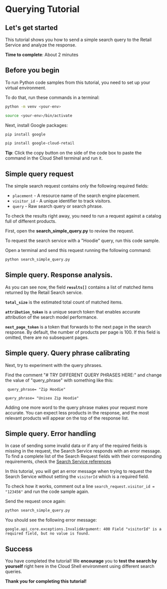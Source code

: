 # **Querying Tutorial**

## Let's get started

This tutorial shows you how to send a simple search query to the Retail Service and analyze the response.

**Time to complete**: About 2 minutes

## Before you begin

To run Python code samples from this tutorial, you need to set up your virtual environment.

To do that, run these commands in a terminal:


```bash
python -m venv <your-env>
```
```bash
source <your-env>/bin/activate
```

Next, install Google packages:

```bash
pip install google
```
```bash
pip install google-cloud-retail
```

**Tip**: Click the copy button on the side of the code box to paste the command in the Cloud Shell terminal and run it.

## Simple query request

The simple search request contains only the following required fields: 
  - ```placement``` - A resource name of the search engine placement.
  - ```visitor_id``` - A unique identifier to track visitors.
  - ```query``` - Raw search query or search phrase.

To check the results right away, you need to run a request against a catalog full of different products.

First, open the **search_simple_query.py** to review the request.

To request the search service with a "Hoodie" query, run this code sample.

Open a terminal and  send this request running the following command:
```bash
python search_simple_query.py 
```

## Simple query. Response analysis.

As you can see now, the field **```results[]```** contains a list of matched items returned by the Retail Search service.

**```total_size```** is the estimated total count of matched items.

**```attribution_token```** is a unique search token that enables accurate attribution of the search model performance.

**```next_page_token```** is a token that forwards to the next page in the search response. By default, the number of products per page is 100. If this field is omitted, there are no subsequent pages.

## Simple query. Query phrase calibrating

Next, try to experiment with the query phrases. 

Find the comment "# TRY DIFFERENT QUERY PHRASES HERE:" 
and change the value of "query_phrase" with something like this:

``` query_phrase= "Zip Hoodie"``` 

```query_phrase= "Unisex Zip Hoodie"``` 

Adding one more word to the query phrase makes your request more accurate. You can expect less products in the response, and the most relevant products will appear on the top of the response list.

## Simple query. Error handling

In case of sending some invalid data or if any of the required fields is missing in the request, the Search Service responds with an error message.
To find a complete list of the Search Request fields with their corresponding requirements, check the [Search Service references](https://cloud.google.com/retail/docs/reference/rpc/google.cloud.retail.v2#searchservice)

In this tutorial, you will get an error message when trying to request the Search Service without setting the ```visitorId``` which is a required field.

To check how it works, comment out a line ```search_request.visitor_id = "123456"``` and run the code sample again.

Send the request once again:
```bash
python search_simple_query.py 
```

You should see the following error message:

```google.api_core.exceptions.InvalidArgument: 400 Field "visitorId" is a required field, but no value is found.```

## Success 

You have completed the tutorial! We **encourage** you to **test the search by yourself** right here in the Cloud Shell environment using different search queries.

**Thank you for completing this tutorial!**
